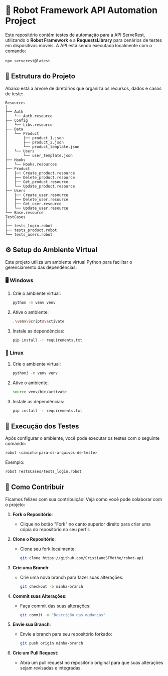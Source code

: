 
# 🤖 Robot Framework API Automation Project

Este repositório contém testes de automação para a API ServeRest, utilizando o **Robot Framework** e a **RequestsLibrary** para cenários de testes em dispositivos móveis. A API está sendo executada localmente com o comando:

`npx serverest@latest`.

## 📂 Estrutura do Projeto

Abaixo está a árvore de diretórios que organiza os recursos, dados e casos de teste:

```
Resources
│
├── Auth
│   └── Auth.resource
├── Config
│   └── Libs.resource
├── Data
│   └── Product
│       ├── product_1.json
│       ├── product_2.json
│       └── product_template.json
│   └── Users
│       └── user_template.json
├── Hooks
│   └── Hooks.resources
├── Product
│   ├── Create_product.resource
│   ├── Delete_product.resource
│   ├── Get_product.resource
│   └── Update_product.resource
├── Users
│   ├── Create_user.resource
│   ├── Delete_user.resource
│   ├── Get_user.resource
│   └── Update_user.resource
└── Base.resource
TestCases
│
├── tests_login.robot
├── tests_product.robot
└── tests_users.robot
```

## ⚙️ Setup do Ambiente Virtual

Este projeto utiliza um ambiente virtual Python para facilitar o gerenciamento das dependências.

### 🖥️ Windows
1. Crie o ambiente virtual:

   ```bash
   python -m venv venv
   ```
3. Ative o ambiente:

   ```bash
   .\venv\Scripts\activate
   ```
4. Instale as dependências:

   ```bash
   pip install -r requirements.txt
   ```

### 🐧 Linux
1. Crie o ambiente virtual:

   ```bash
   python3 -m venv venv
   ```
3. Ative o ambiente:

   ```bash
   source venv/bin/activate
   ```
4. Instale as dependências:

   ```bash
   pip install -r requirements.txt
   ```

## 🚀 Execução dos Testes

Após configurar o ambiente, você pode executar os testes com o seguinte comando:

```bash
robot <caminho-para-os-arquivos-de-teste>
```

Exemplo:

```bash
robot TestsCases/tests_login.robot
```

## 🤝 Como Contribuir

Ficamos felizes com sua contribuição! Veja como você pode colaborar com o projeto:

1. **Fork o Repositório**:
   - Clique no botão "Fork" no canto superior direito para criar uma cópia do repositório no seu perfil.
  
2. **Clone o Repositório**:

   - Clone seu fork localmente:
     ```bash
     git clone https://github.com/CristianoSFMothe/robot-api
     ```

4. **Crie uma Branch**:
   - Crie uma nova branch para fazer suas alterações:
   
     ```bash
     git checkout -b minha-branch
     ```

5. **Commit suas Alterações**:
   - Faça commit das suas alterações:
   
     ```bash
     git commit -m "Descrição das mudanças"
     ```

6. **Envie sua Branch**:
   - Envie a branch para seu repositório forkado:
   
     ```bash
     git push origin minha-branch
     ```

7. **Crie um Pull Request**:
   - Abra um pull request no repositório original para que suas alterações sejam revisadas e integradas.

